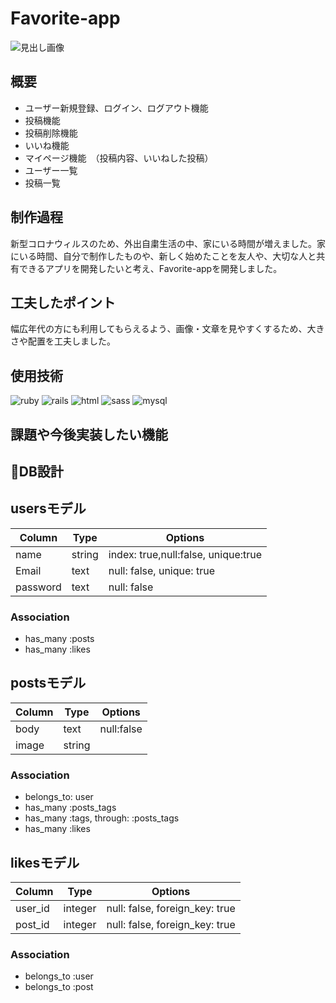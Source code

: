 # Favorite-app
![見出し画像](https://user-images.githubusercontent.com/64077722/84566347-4a8d2b80-adab-11ea-9101-a5ec975e06bd.jpg)

## 概要
- ユーザー新規登録、ログイン、ログアウト機能
- 投稿機能
- 投稿削除機能
- いいね機能
- マイページ機能　（投稿内容、いいねした投稿）
- ユーザー一覧
- 投稿一覧

## 制作過程
 新型コロナウィルスのため、外出自粛生活の中、家にいる時間が増えました。家にいる時間、自分で制作したものや、新しく始めたことを友人や、大切な人と共有できるアプリを開発したいと考え、Favorite-appを開発しました。


## 工夫したポイント
 幅広年代の方にも利用してもらえるよう、画像・文章を見やすくするため、大きさや配置を工夫しました。

## 使用技術
![ruby](https://user-images.githubusercontent.com/64077722/84582964-042ce080-ae2e-11ea-82b5-b27e05716a97.png)
![rails ](https://user-images.githubusercontent.com/64077722/84582977-31798e80-ae2e-11ea-9b3c-457f8a7cdb2d.png)
![html](https://user-images.githubusercontent.com/64077722/84582991-61c12d00-ae2e-11ea-8cd8-e04a29abc4be.jpg)
![sass](https://user-images.githubusercontent.com/64077722/84583019-a64cc880-ae2e-11ea-889f-7d0576ea51f5.png)
![mysql](https://user-images.githubusercontent.com/64077722/84583024-c54b5a80-ae2e-11ea-9d61-79d1567c6b80.png)


## 課題や今後実装したい機能


## 📄DB設計
## usersモデル
|Column|Type|Options|
|------|----|-------|
|name|string|index: true,null:false, unique:true|
|Email|text|null: false, unique: true|
|password|text|null: false|
### Association
- has_many :posts
- has_many :likes

## postsモデル
|Column|Type|Options|
|------|----|-------|
|body|text|null:false|
|image|string||
### Association
- belongs_to: user
- has_many :posts_tags
- has_many :tags, through: :posts_tags
- has_many :likes

## likesモデル
|Column|Type|Options|
|------|----|-------|
|user_id|integer|null: false, foreign_key: true|
|post_id|integer|null: false, foreign_key: true|
### Association
- belongs_to :user
- belongs_to :post


